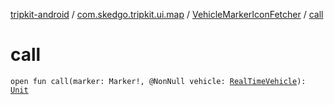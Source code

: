 [tripkit-android](../../index.md) / [com.skedgo.tripkit.ui.map](../index.md) / [VehicleMarkerIconFetcher](index.md) / [call](./call.md)

# call

`open fun call(marker: Marker!, @NonNull vehicle: `[`RealTimeVehicle`](../../com.skedgo.tripkit.routing/-real-time-vehicle/index.md)`): `[`Unit`](https://kotlinlang.org/api/latest/jvm/stdlib/kotlin/-unit/index.html)